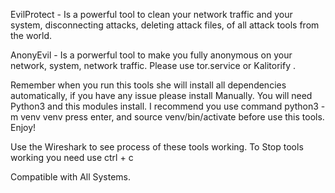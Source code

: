 EvilProtect - Is a powerful tool to clean your network traffic and your system, disconnecting attacks, deleting attack files, of all attack tools from the world.

AnonyEvil - Is a porwerful tool to make you fully anonymous on your network, system, network traffic. Please use tor.service or Kalitorify .

Remember when you run this tools she will install all dependencies automatically, if you have any issue please install Manually. You will need Python3 and this modules install. I recommend you use command python3 -m venv venv  press enter, and source  venv/bin/activate before  use this tools. Enjoy!

Use the Wireshark to see process of these tools working. To Stop tools working you need use ctrl + c

Compatible with All Systems.
